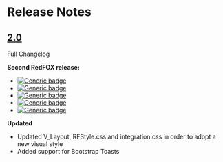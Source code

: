 # Release Notes

## [2.0](https://github.com/IngeFox/RedFox/tree/HEAD)

[Full Changelog](https://github.com/IngeFox/RedFox/compare/1.0...2.0)

**Second RedFOX release:**

* [![Generic badge](https://img.shields.io/badge/RFCore-1.0-darkred.svg)](https://codeigniter4.github.io/)
* [![Generic badge](https://img.shields.io/badge/CodeIgniter-4.0.1-red.svg)](https://codeigniter4.github.io/)
* [![Generic badge](https://img.shields.io/badge/Doctrine-2.7-orange.svg)](https://www.doctrine-project.org/)
* [![Generic badge](https://img.shields.io/badge/Bootstrap-4.2.1-purple.svg)](https://getbootstrap.com/)
* [![Generic badge](https://img.shields.io/badge/JQuery-3.3.1-blue.svg)](https://jquery.com/)

**Updated**

* Updated V_Layout, RFStyle.css and integration.css in order to adopt a new visual style
* Added support for Bootstrap Toasts